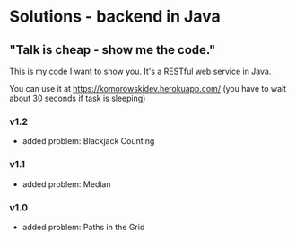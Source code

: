 # Solutions - backend in Java
## "Talk is cheap - show me the code."

This is my code I want to show you.
It's a RESTful web service in Java. 

You can use it at https://komorowskidev.herokuapp.com/ (you have to wait about 30 seconds if task is sleeping)

### v1.2

- added problem: Blackjack Counting

### v1.1

- added problem: Median

### v1.0

- added problem: Paths in the Grid
